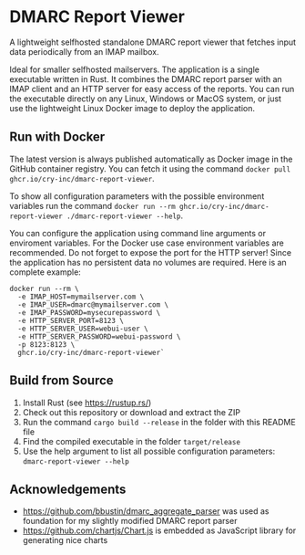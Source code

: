 # DMARC Report Viewer
A lightweight selfhosted standalone DMARC report viewer that fetches input data periodically from an IMAP mailbox.

Ideal for smaller selfhosted mailservers.
The application is a single executable written in Rust.
It combines the DMARC report parser with an IMAP client and an HTTP server for easy access of the reports.
You can run the executable directly on any Linux, Windows or MacOS system,
or just use the lightweight Linux Docker image to deploy the application.

## Run with Docker
The latest version is always published automatically as Docker image in the GitHub container registry.
You can fetch it using the command `docker pull ghcr.io/cry-inc/dmarc-report-viewer`.

To show all configuration parameters with the possible environment variables run the command
`docker run --rm ghcr.io/cry-inc/dmarc-report-viewer ./dmarc-report-viewer --help`.

You can configure the application using command line arguments or enviroment variables.
For the Docker use case environment variables are recommended.
Do not forget to expose the port for the HTTP server!
Since the application has no persistent data no volumes are required.
Here is an complete example: 

    docker run --rm \
      -e IMAP_HOST=mymailserver.com \
      -e IMAP_USER=dmarc@mymailserver.com \
      -e IMAP_PASSWORD=mysecurepassword \
      -e HTTP_SERVER_PORT=8123 \
      -e HTTP_SERVER_USER=webui-user \
      -e HTTP_SERVER_PASSWORD=webui-password \
      -p 8123:8123 \
      ghcr.io/cry-inc/dmarc-report-viewer`

## Build from Source
1. Install Rust (see https://rustup.rs/)
2. Check out this repository or download and extract the ZIP
3. Run the command `cargo build --release` in the folder with this README file
4. Find the compiled executable in the folder `target/release`
5. Use the help argument to list all possible configuration parameters: `dmarc-report-viewer --help`

## Acknowledgements
- https://github.com/bbustin/dmarc_aggregate_parser was used as foundation for my slightly modified DMARC report parser
- https://github.com/chartjs/Chart.js is embedded as JavaScript library for generating nice charts
